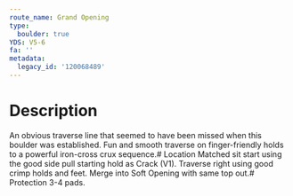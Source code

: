 ```yaml
---
route_name: Grand Opening
type:
  boulder: true
YDS: V5-6
fa: ''
metadata:
  legacy_id: '120068489'
---
```

# Description
An obvious traverse line that seemed to have been missed when this boulder was established. Fun and smooth traverse on finger-friendly holds to a powerful iron-cross crux sequence.# Location
Matched sit start using the good side pull starting hold as Crack (V1). Traverse right using good crimp holds and feet. Merge into Soft Opening with same top out.# Protection
3-4 pads.